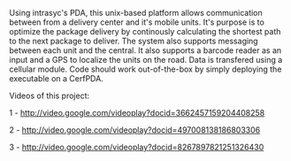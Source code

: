 Using intrasyc's PDA, this unix-based platform allows communication between from a delivery center and it's mobile units. It's purpose is to optimize the package delivery by continously calculating the shortest path to the next package to deliver. The system also supports messaging between each unit and the central. It also supports a barcode reader as an input and a GPS to localize the units on the road. Data is transfered using a cellular module. Code should work out-of-the-box by simply deploying the executable on a CerfPDA.

Videos of this project:

1 - http://video.google.com/videoplay?docid=3662457159204408258

2 - http://video.google.com/videoplay?docid=497008138186803306

3 - http://video.google.com/videoplay?docid=8267897821251326430